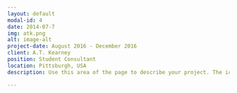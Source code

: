 ```yaml
---
layout: default
modal-id: 4
date: 2014-07-7
img: atk.png
alt: image-alt
project-date: August 2016 - December 2016
client: A.T. Kearney
position: Student Consultant
location: Pittsburgh, USA
description: Use this area of the page to describe your project. The icon above is part of a free icon set by <a href="https://sellfy.com/p/8Q9P/jV3VZ/">Flat Icons</a>. On their website, you can download their free set with 16 icons, or you can purchase the entire set with 146 icons for only $12!

---
```

